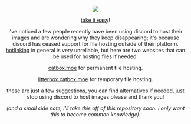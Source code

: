 <p align="center">
  <img src="https://files.catbox.moe/870r2u.gif"/>
</p>
<p align="center">
<a href="https://youtu.be/tzhaWbyYobE">take it easy</a>!
</p>
<p align="center"> i've noticed a few people recently have been using discord to host their images and are wondering why they keep disappearing; it's because discord has ceased support for file hosting outside of their platform. <a href="https://en.wikipedia.org/wiki/Inline_linking">hotlinking</a> in general is very unreliable, but here are two websites that can be used for hosting files if needed: </p>
<p align="center">
<a href="https://catbox.moe">catbox.moe</a> for permanent file hosting.
</p>
<p align="center">
<a href="https://litterbox.catbox.moe">litterbox.catbox.moe</a> for temporary file hosting.
</p>
<p align="center">
these are just a few suggestions, you can find alternatives if needed, just stop using discord to host images please and thank you!
</p>
<p align="center">
<i>(and a small side note, i'll take this off of this repository soon. i only want this to become common knowledge).</i>
</p>
